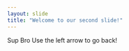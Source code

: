 ```yaml
---
layout: slide
title: "Welcome to our second slide!"
---
```

Sup Bro 
Use the left arrow to go back!
